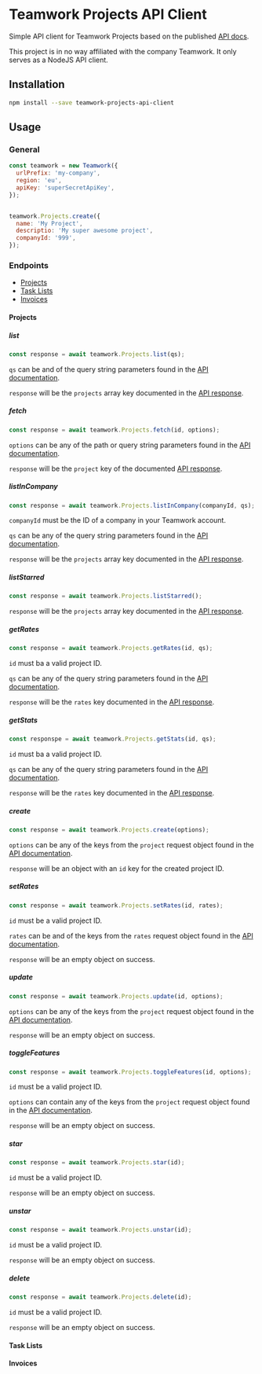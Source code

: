 # Teamwork Projects API Client

Simple API client for Teamwork Projects based on the published [API docs](https://developer.teamwork.com/projects/introduction/welcome-to-the-teamwork-projects-api).

This project is in no way affiliated with the company Teamwork. It only serves as a NodeJS API client.


## Installation

```bash
npm install --save teamwork-projects-api-client
```


## Usage


### General

```javascript
const teamwork = new Teamwork({
  urlPrefix: 'my-company',
  region: 'eu',
  apiKey: 'superSecretApiKey',
});


teamwork.Projects.create({
  name: 'My Project',
  descriptio: 'My super awesome project',
  companyId: '999',
});
```


### Endpoints


* [Projects](#projects)
* [Task Lists](#task-lists)
* [Invoices](#invoices)


#### Projects


##### list

```javascript
const response = await teamwork.Projects.list(qs);
```

`qs` can be and of the query string parameters found in the [API documentation](https://developer.teamwork.com/projects/projects/retrieve-all-projects).

`response` will be the `projects` array key documented in the [API response](https://developer.teamwork.com/projects/projects/retrieve-all-projects).


##### fetch

```javascript
const response = await teamwork.Projects.fetch(id, options);
```

`options` can be any of the path or query string parameters found in the [API documentation](https://developer.teamwork.com/projects/projects/retrieve-a-single-project).

`response` will be the `project` key of the documented [API response](https://developer.teamwork.com/projects/projects/retrieve-a-single-project).


##### listInCompany

```javascript
const response = await teamwork.Projects.listInCompany(companyId, qs);
```

`companyId` must be the ID of a company in your Teamwork account.

`qs` can be any of the query string parameters found in the [API documentation](https://developer.teamwork.com/projects/projects/retrieve-projects-assigned-to-a-specific-company).

`response` will be the `projects` array key documented in the [API response](https://developer.teamwork.com/projects/projects/retrieve-projects-assigned-to-a-specific-company).


##### listStarred

```javascript
const response = await teamwork.Projects.listStarred();
```

`response` will be the `projects` array key documented in the [API response](https://developer.teamwork.com/projects/projects/retrieve-projects-assigned-to-a-specific-company).


##### getRates

```javascript
const response = await teamwork.Projects.getRates(id, qs);
```

`id` must ba a valid project ID.

`qs` can be any of the query string parameters found in the [API documentation](https://developer.teamwork.com/projects/projects/get-project-rates).

`response` will be the `rates` key documented in the [API response](https://developer.teamwork.com/projects/projects/get-project-rates).


##### getStats

```javascript
const responspe = await teamwork.Projects.getStats(id, qs);
```

`id` must ba a valid project ID.

`qs` can be any of the query string parameters found in the [API documentation](https://developer.teamwork.com/projects/projects/get-project-stats).

`response` will be the `rates` key documented in the [API response](https://developer.teamwork.com/projects/projects/get-project-stats).


##### create

```javascript
const response = await teamwork.Projects.create(options);
```

`options` can be any of the keys from the `project` request object found in the [API documentation](https://developer.teamwork.com/projects/projects/create-project).

`response` will be an object with an `id` key for the created project ID.


##### setRates

```javascript
const response = await teamwork.Projects.setRates(id, rates);
```

`id` must be a valid project ID.

`rates` can be and of the keys from the `rates` request object found in the [API documentation](https://developer.teamwork.com/projects/projects/set-project-rates).

`response` will be an empty object on success.


##### update

```javascript
const response = await teamwork.Projects.update(id, options);
```

`options` can be any of the keys from the `project` request object found in the [API documentation](https://developer.teamwork.com/projects/projects/update-project).

`response` will be an empty object on success.


##### toggleFeatures

```javascript
const response = await teamwork.Projects.toggleFeatures(id, options);
```

`id` must be a valid project ID.

`options` can contain any of the keys from the `project` request object found in the [API documentation](https://developer.teamwork.com/projects/projects/enable-and-disable-projects-features).

`response` will be an empty object on success.


##### star

```javascript
const response = await teamwork.Projects.star(id);
```

`id` must be a valid project ID.

`response` will be an empty object on success.


##### unstar

```javascript
const response = await teamwork.Projects.unstar(id);
```

`id` must be a valid project ID.

`response` will be an empty object on success.


##### delete

```javascript
const response = await teamwork.Projects.delete(id);
```

`id` must be a valid project ID.

`response` will be an empty object on success.


#### Task Lists


#### Invoices
